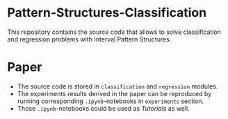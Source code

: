 # Pattern-Structures-Classification
This repository contains the source code that allows to solve classification and regression problems with Interval Pattern Structures.

# Paper
* The source code is stored in `classification` and `regression` modules.
* The experiments results derived in the paper can be reproduced by running corresponding `.ipynb`-notebooks in `experiments` section.
* Those `.ipynb`-notebooks could be used as *Tutorials* as well.

